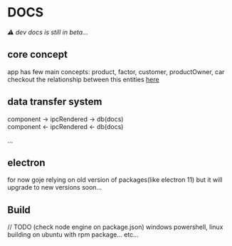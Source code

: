 # DOCS

<i> ⚠️ dev docs is still in beta... </i>

## core concept

app has few main concepts:
product, factor, customer, productOwner, car
checkout the relationship between this entities [here](concept.png)

## data transfer system

component -> ipcRendered -> db(docs)  
component <- ipcRendered <- db(docs)

...


## electron

for now goje relying on old version of packages(like electron 11)
but it will upgrade to new versions soon...

## Build

// TODO (check node engine on package.json) windows powershell, linux building on ubuntu with rpm package... etc...
